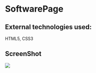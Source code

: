 <h1>SoftwarePage</h1>



<h2>External technologies used:</h2>

HTML5, CSS3

<h2>ScreenShot</h2>

![][def]



[def]: Software.gif